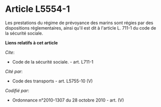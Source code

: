 # Article L5554-1

Les prestations du régime de prévoyance des marins sont régies par des dispositions réglementaires, ainsi qu'il est dit à
l'article L. 711-1 du code de la sécurité sociale.

**Liens relatifs à cet article**

_Cite_:

  - Code de la sécurité sociale. - art. L711-1

_Cité par_:

  - Code des transports - art. L5755-10 (V)

_Codifié par_:

  - Ordonnance n°2010-1307 du 28 octobre 2010 - art. (V)
